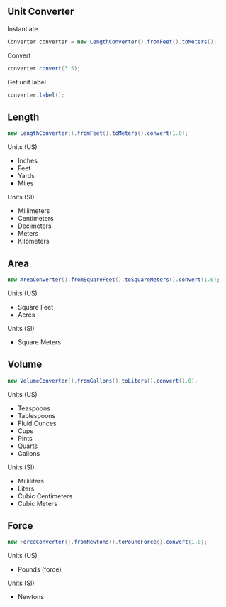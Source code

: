 ## Unit Converter ##

Instantiate

```java
Converter converter = new LengthConverter().fromFeet().toMeters();
```

Convert

```java
converter.convert(3.5);
```

Get unit label

```java
converter.label();
```

## Length ##

```java
new LengthConverter().fromFeet().toMeters().convert(1.0);
```

Units (US)
- Inches
- Feet
- Yards
- Miles

Units (SI)
- Millimeters
- Centimeters
- Decimeters
- Meters
- Kilometers

## Area ##

```java
new AreaConverter().fromSquareFeet().toSquareMeters().convert(1.0);
```

Units (US)
- Square Feet
- Acres

Units (SI)
- Square Meters

## Volume ##

```java
new VolumeConverter().fromGallons().toLiters().convert(1.0);

```

Units (US)
- Teaspoons
- Tablespoons
- Fluid Ounces
- Cups
- Pints
- Quarts
- Gallons

Units (SI)
- Milliliters
- Liters
- Cubic Centimeters
- Cubic Meters

## Force ##

```java
new ForceConverter().fromNewtons().toPoundForce().convert(1,0);
```

Units (US)
- Pounds (force)

Units (SI)
- Newtons
